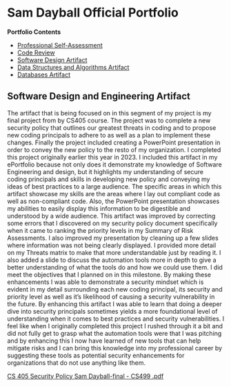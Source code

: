 # Sam Dayball Official Portfolio
**Portfolio Contents**
- [Professional Self-Assessment](index.html)
- [Code Review](CodeReview.html)
- [Software Design Artifact](SoftwareDesignEnhancement.html)
- [Data Structures and Algorithms Artifact](DataStructuresAndAlgorithmsEnhancement.html)
- [Databases Artifact](DatabasesEnhancement.html)
  
## Software Design and Engineering Artifact

The artifact that is being focused on in this segment of my project is my final project from by CS405 course.  The project was to complete a new security policy that outlines our greatest threats in coding and to propose new coding principals to adhere to as well as a plan to implement these changes.  Finally the project included creating a PowerPoint presentation in order to convey the new policy to the resto of my organization. I completed this project originally earlier this year in 2023.
	I included this artifact in my ePortfolio because not only does it demonstrate my knowledge of Software Engineering and design, but it highlights my understanding of secure coding principals and skills in developing new policy and conveying my ideas of best practices to a large audience.  The specific areas in which this artifact showcase my skills are the areas where I lay out compliant code as well as non-compliant code.  Also, the PowerPoint presentation showcases my abilities to easily display this information to be digestible and understood by a wide audience.  This artifact was improved by correcting some errors that I discovered on my security policy document specifically when it came to ranking the priority levels in my Summary of Risk Assessments.  I also improved my presentation by cleaning up a few slides where information was not being clearly displayed.  I provided more detail on my Threats matrix to make that more understandable just by reading it. I also added a slide to discuss the automation tools more in depth to give a better understanding of what the tools do and how we could use them.
	I did meet the objectives that I planned on in this milestone.  By making these enhancements I was able to demonstrate a security mindset which is evident in my detail surrounding each new coding principal, its security and priority level as well as it’s likelihood of causing a security vulnerability in the future. 
	By enhancing this artifact I was able to learn that doing a deeper dive into security principals sometimes yields a more foundational level of understanding when it comes to best practices and security vulnerabilities.  I feel like when I originally completed this project I rushed through it a bit and did not fully get to grasp what the automation tools were that I was pitching and by enhancing this I now have learned of new tools that can help mitigate risks and I can bring this knowledge into my professional career by suggesting these tools as potential security enhancements for organizations that do not use anything like them.
 
 
 
[CS 405 Security Policy Sam Dayball-final - CS499 .pdf](https://github.com/sdayball/sdayball1.github.io/files/12318294/CS.405.Security.Policy.Sam.Dayball-final.-.CS499.pdf)



